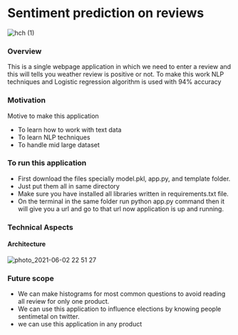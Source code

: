 # Sentiment prediction on reviews

![hch (1)](https://user-images.githubusercontent.com/43174363/120593613-5f038180-c45d-11eb-960a-498a7496f5d5.png)

### Overview
This is a single webpage application in which we need to enter a review and this will tells you weather 
review is positive or not. To make this work NLP techniques and Logistic regression algorithm is used with 94% accuracy

### Motivation
Motive to make this application
* To learn how to work with text data
* To learn NLP techniques
* To handle mid large dataset

### To run this application
* First download the files specially model.pkl, app.py, and template folder.
* Just put them all in same directory
* Make sure you have installed all libraries written in requirements.txt file.
* On the terminal in the same folder run python app.py command then it will give you a url and go to that url now application is up and running.

### Technical Aspects
#### Architecture
![photo_2021-06-02 22 51 27](https://user-images.githubusercontent.com/43174363/120593546-4b581b00-c45d-11eb-8e94-e957c06d7d24.jpeg)
<br>
### Future scope
* We can make histograms for most common questions to avoid reading all review for only one product.
* We can use this application to influence elections by knowing people sentimetal on twitter.
* we can use this application in any product
